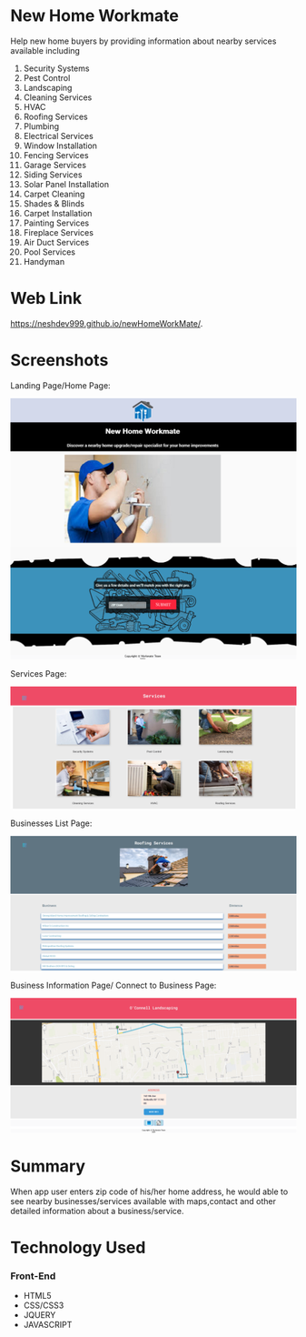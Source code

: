 # New Home Workmate
Help new home buyers by providing information about nearby services available including

1. Security Systems
2. Pest Control
3. Landscaping
4. Cleaning Services
5. HVAC
6. Roofing Services
7. Plumbing
8. Electrical Services
9. Window Installation
10. Fencing Services
11. Garage Services
12. Siding Services
13. Solar Panel Installation
14. Carpet Cleaning
15. Shades & Blinds
16. Carpet Installation
17. Painting Services
18. Fireplace Services
19. Air Duct Services
20. Pool Services
21. Handyman

# Web Link
https://neshdev999.github.io/newHomeWorkMate/. 

# Screenshots
Landing Page/Home Page:

![Home Page](./screenshots/home.png)

Services Page:

![Services Page](./screenshots/services.png)

Businesses List Page:

![Businesses List Page](./screenshots/businessesList.png)

Business Information Page/ Connect to Business Page:

![Business Information Page](./screenshots/businessInfo.png)

# Summary

When app user enters zip code of his/her home address, he would able to see nearby businesses/services available with maps,contact and other detailed information about a business/service.


# Technology Used

### Front-End
* HTML5
* CSS/CSS3
* JQUERY
* JAVASCRIPT










